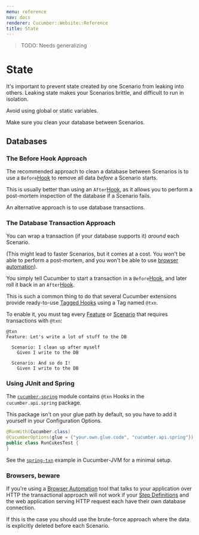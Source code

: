```yaml
---
menu: reference
nav: docs
renderer: Cucumber::Website::Reference
title: State
---
```


> TODO: Needs generalizing

# State

It's important to prevent state created by one Scenario from leaking into others.
Leaking state makes your Scenarios brittle, and difficult to run in isolation.

Avoid using global or static variables.

Make sure you clean your database between Scenarios.

## Databases

### The Before Hook Approach

The recommended approach to clean a database between Scenarios is to use a
`Before`[Hook](/cucumber/hooks/) to remove all data *before* a Scenario starts.

This is usually better than using an `After`[Hook](/cucumber/hooks/), as it allows
you to perform a post-mortem inspection of the database if a Scenario fails.

An alternative approach is to use database transactions.

### The Database Transaction Approach

You can wrap a transaction (if your database supports it) *around* each Scenario.

(This might lead to faster Scenarios, but it comes at a cost. 
You won't be able to perform a post-mortem, and you won't be able to 
use [browser automation](/cucumber/browser-automation/)).

You simply tell Cucumber to start a transaction in a `Before`[Hook](/cucumber/hooks/), and later
roll it back in an `After`[Hook](/cucumber/hooks/).

This is such a common thing to do that several Cucumber extensions provide ready-to-use
[Tagged Hooks](/cucumber/hooks/#tagged-hooks) using a Tag named `@txn`.

To enable it, you must tag every [Feature](/gherkin/feature-introduction/) or [Scenario](/gherkin/gherkin-reference/#scenario) that requires
transactions with `@txn`:

```gherkin
@txn
Feature: Let's write a lot of stuff to the DB

  Scenario: I clean up after myself
    Given I write to the DB

  Scenario: And so do I!
    Given I write to the DB
```

### Using JUnit and Spring

The [`cucumber-spring`](/implementations/jvm/java-di/#spring) module contains `@txn` Hooks in the `cucumber.api.spring` package.

This package isn't on your glue path by default, so you have to add it yourself in your
Configuration Options.

```java
@RunWith(Cucumber.class)
@CucumberOptions(glue = {"your.own.glue.code", "cucumber.api.spring"})
public class RunCukesTest {
}
```

See the [`spring-txn`](https://github.com/cucumber/cucumber-jvm/tree/master/examples/spring-txn) example in Cucumber-JVM for a minimal setup.

### Browsers, beware

If you're using a [Browser Automation](/cucumber/browser-automation/) tool that talks to your application over HTTP the transactional approach
will not work if your [Step Definitions](/cucumber/step-definitions/) and the web application serving HTTP request each have their own database connection.

If this is the case you should use the brute-force approach where the data is explicitly deleted before each Scenario.
